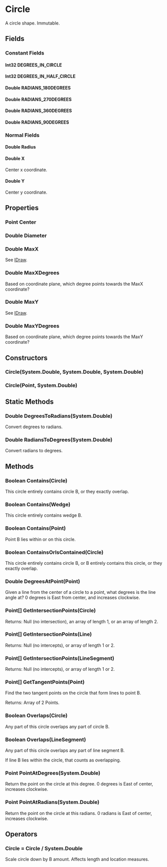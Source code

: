 # Circle

A circle shape. Immutable.

## Fields

### Constant Fields

#### Int32 DEGREES_IN_CIRCLE

#### Int32 DEGREES_IN_HALF_CIRCLE

#### Double RADIANS_180DEGREES

#### Double RADIANS_270DEGREES

#### Double RADIANS_360DEGREES

#### Double RADIANS_90DEGREES

### Normal Fields

#### Double Radius

#### Double X

Center x coordinate.

#### Double Y

Center y coordinate.

## Properties

### Point Center

### Double Diameter

### Double MaxX

See [IDraw](IDraw.md).

### Double MaxXDegrees

Based on coordinate plane, which degree points towards the MaxX coordinate?

### Double MaxY

See [IDraw](IDraw.md).

### Double MaxYDegrees

Based on coordinate plane, which degree points towards the MaxY coordinate?

## Constructors

### Circle(System.Double, System.Double, System.Double)

### Circle(Point, System.Double)

## Static Methods

### Double DegreesToRadians(System.Double)

Convert degrees to radians.

### Double RadiansToDegrees(System.Double)

Convert radians to degrees.

## Methods

### Boolean Contains(Circle)

This circle entirely contains circle B, or they exactly overlap.

### Boolean Contains(Wedge)

This circle entirely contains wedge B.

### Boolean Contains(Point)

Point B lies within or on this circle.

### Boolean ContainsOrIsContained(Circle)

This circle entirely contains circle B, or B entirely contains this circle, or they exactly overlap.

### Double DegreesAtPoint(Point)

Given a line from the center of a circle to a point, what degrees is the line angle at? 0 degrees is East from center, and increases clockwise.

### Point[] GetIntersectionPoints(Circle)

Returns: Null (no intersection), an array of length 1, or an array of length 2.

### Point[] GetIntersectionPoints(Line)

Returns: Null (no intercepts), or array of length 1 or 2.

### Point[] GetIntersectionPoints(LineSegment)

Returns: Null (no intercepts), or array of length 1 or 2.

### Point[] GetTangentPoints(Point)

Find the two tangent points on the circle that form lines to point B.

Returns: Array of 2 Points.

### Boolean Overlaps(Circle)

Any part of this circle overlaps any part of circle B.

### Boolean Overlaps(LineSegment)

Any part of this circle overlaps any part of line segment B.

If line B lies within the circle, that counts as overlapping.

### Point PointAtDegrees(System.Double)

Return the point on the circle at this degree. 0 degrees is East of center, increases clockwise.

### Point PointAtRadians(System.Double)

Return the point on the circle at this radians. 0 radians is East of center, increases clockwise.

## Operators

### Circle = Circle / System.Double

Scale circle down by B amount. Affects length and location measures.

